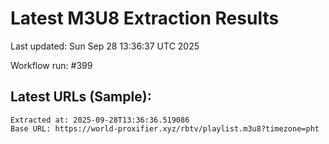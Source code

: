 # Latest M3U8 Extraction Results

Last updated: Sun Sep 28 13:36:37 UTC 2025

Workflow run: #399

## Latest URLs (Sample):
```
Extracted at: 2025-09-28T13:36:36.519086
Base URL: https://world-proxifier.xyz/rbtv/playlist.m3u8?timezone=pht

```
